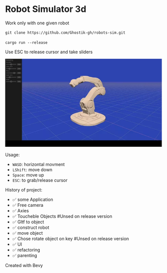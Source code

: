 # Robot Simulator 3d

Work only with one given robot
```
git clone https://github.com/Ghostik-gh/robots-sim.git

cargo run --release
```
Use ESC to release cursor and take sliders

![Robot](/assets/2022_07_31.webp "Release version")

Usage: 
- `WASD`: horizontal movment
- `LShift`: move down
- `Space`: move up
- `ESC`: to grab/release cursor

History of project:
- ✅ some Application
- ✅ Free camera
- ✅ Axies
- ✅ Toucheble Objects #Unsed on release version
- ✅ Gltf to object
- ✅ construct robot
- ✅ move object
- ✅ Chose rotate object on key #Unsed on release version
- ✅ UI
- ✅ refactoring
- ✅ parenting

Created with Bevy
